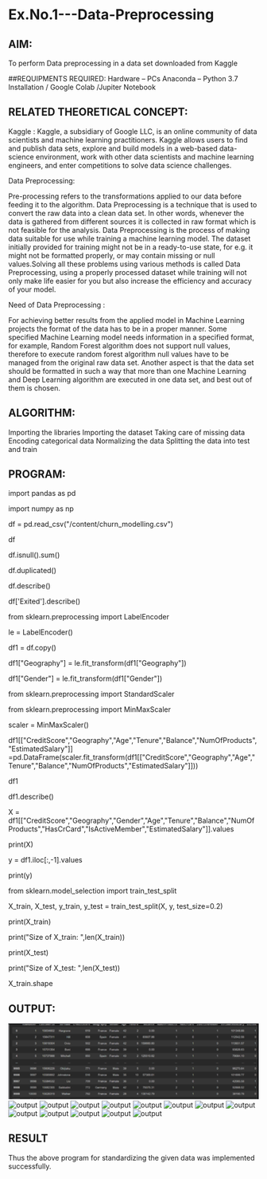 # Ex.No.1---Data-Preprocessing
## AIM:

To perform Data preprocessing in a data set downloaded from Kaggle

##REQUIPMENTS REQUIRED:
Hardware – PCs
Anaconda – Python 3.7 Installation / Google Colab /Jupiter Notebook

## RELATED THEORETICAL CONCEPT:

Kaggle :
Kaggle, a subsidiary of Google LLC, is an online community of data scientists and machine learning practitioners. Kaggle allows users to find and publish data sets, explore and build models in a web-based data-science environment, work with other data scientists and machine learning engineers, and enter competitions to solve data science challenges.

Data Preprocessing:

Pre-processing refers to the transformations applied to our data before feeding it to the algorithm. Data Preprocessing is a technique that is used to convert the raw data into a clean data set. In other words, whenever the data is gathered from different sources it is collected in raw format which is not feasible for the analysis.
Data Preprocessing is the process of making data suitable for use while training a machine learning model. The dataset initially provided for training might not be in a ready-to-use state, for e.g. it might not be formatted properly, or may contain missing or null values.Solving all these problems using various methods is called Data Preprocessing, using a properly processed dataset while training will not only make life easier for you but also increase the efficiency and accuracy of your model.

Need of Data Preprocessing :

For achieving better results from the applied model in Machine Learning projects the format of the data has to be in a proper manner. Some specified Machine Learning model needs information in a specified format, for example, Random Forest algorithm does not support null values, therefore to execute random forest algorithm null values have to be managed from the original raw data set.
Another aspect is that the data set should be formatted in such a way that more than one Machine Learning and Deep Learning algorithm are executed in one data set, and best out of them is chosen.


## ALGORITHM:
Importing the libraries
Importing the dataset
Taking care of missing data
Encoding categorical data
Normalizing the data
Splitting the data into test and train

## PROGRAM:
import pandas as pd

import numpy as np

df = pd.read_csv("/content/churn_modelling.csv")

df

df.isnull().sum()

df.duplicated()

df.describe()

df['Exited'].describe()

from sklearn.preprocessing import LabelEncoder

le = LabelEncoder()

df1 = df.copy()

df1["Geography"] = le.fit_transform(df1["Geography"])

df1["Gender"] = le.fit_transform(df1["Gender"])

from sklearn.preprocessing import StandardScaler

from sklearn.preprocessing import MinMaxScaler

scaler = MinMaxScaler()

df1[["CreditScore","Geography","Age","Tenure","Balance","NumOfProducts","EstimatedSalary"]] =pd.DataFrame(scaler.fit_transform(df1[["CreditScore","Geography","Age","Tenure","Balance","NumOfProducts","EstimatedSalary"]]))

df1

df1.describe()

X = df1[["CreditScore","Geography","Gender","Age","Tenure","Balance","NumOfProducts","HasCrCard","IsActiveMember","EstimatedSalary"]].values

print(X)

y = df1.iloc[:,-1].values

print(y)

from sklearn.model_selection import train_test_split

X_train, X_test, y_train, y_test = train_test_split(X, y, test_size=0.2)

print(X_train)

print("Size of X_train: ",len(X_train))

print(X_test)

print("Size of X_test: ",len(X_test))

X_train.shape

## OUTPUT:
![output](https://github.com/jhansi21005096/Ex.No.1---Data-Preprocessing/blob/main/output1nn.png)
![output]()
![output]()
![output]()
![output]()
![output]()
![output]()
![output]()
![output]()
![output]()
![output]()
![output]()
![output]()
![output]()

## RESULT
Thus the above program for standardizing the given data was implemented successfully.
